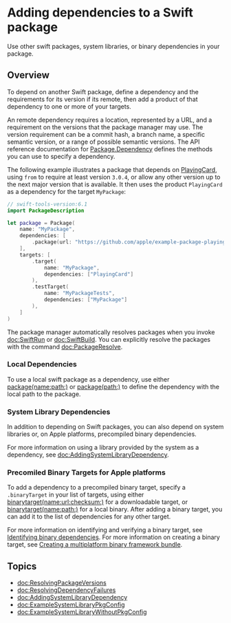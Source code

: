 # Adding dependencies to a Swift package

Use other swift packages, system libraries, or binary dependencies in your package.

## Overview

To depend on another Swift package, define a dependency and the requirements for its version if its remote, then add a product of that dependency to one or more of your targets.

An remote dependency requires a location, represented by a URL, and a requirement on the versions that the package manager may use.
The version requirement can be a commit hash, a branch name, a specific semantic version, or a range of possible semantic versions.
The API reference documentation for [Package.Dependency](https://developer.apple.com/documentation/packagedescription/package/dependency) defines the methods you can use to specify a dependency.

The following example illustrates a package that depends on [PlayingCard](https://github.com/apple/example-package-playingcard), using `from` to require at least version `3.0.4`, or allow any other version up to the next major version that is available.
It then uses the product `PlayingCard` as a dependency for the target `MyPackage`:

```swift
// swift-tools-version:6.1
import PackageDescription

let package = Package(
    name: "MyPackage",
    dependencies: [
        .package(url: "https://github.com/apple/example-package-playingcard.git", from: "3.0.4"),
    ],
    targets: [
        .target(
            name: "MyPackage",
            dependencies: ["PlayingCard"]
        ),
        .testTarget(
            name: "MyPackageTests",
            dependencies: ["MyPackage"]
        ),
    ]
)
```

The package manager automatically resolves packages when you invoke <doc:SwiftRun> or <doc:SwiftBuild>. 
You can explicitly resolve the packages with the command <doc:PackageResolve>.

### Local Dependencies

To use a local swift package as a dependency, use either [package(name:path:)](https://developer.apple.com/documentation/packagedescription/package/dependency/package(name:path:)) or [package(path:)](https://developer.apple.com/documentation/packagedescription/package/dependency/package(path:)) to define the dependency with the local path to the package.

### System Library Dependencies

In addition to depending on Swift packages, you can also depend on system libraries or, on Apple platforms, precompiled binary dependencies.

For more information on using a library provided by the system as a dependency, see <doc:AddingSystemLibraryDependency>.

### Precomiled Binary Targets for Apple platforms

To add a dependency to a precompiled binary target, specify a `.binaryTarget` in your list of targets, using either 
[binarytarget(name:url:checksum:)](https://developer.apple.com/documentation/packagedescription/target/binarytarget(name:url:checksum:)) for a downloadable target, 
or [binarytarget(name:path:)](https://developer.apple.com/documentation/packagedescription/target/binarytarget(name:path:)) for a local binary.
After adding a binary target, you can add it to the list of dependencies for any other target. 

For more information on identifying and verifying a binary target, see [Identifying binary dependencies](https://developer.apple.com/documentation/xcode/identifying-binary-dependencies).
For more information on creating a binary target, see [Creating a multiplatform binary framework bundle](https://developer.apple.com/documentation/xcode/creating-a-multi-platform-binary-framework-bundle).

## Topics

- <doc:ResolvingPackageVersions>
- <doc:ResolvingDependencyFailures>
- <doc:AddingSystemLibraryDependency>
- <doc:ExampleSystemLibraryPkgConfig>
- <doc:ExampleSystemLibraryWithoutPkgConfig>
